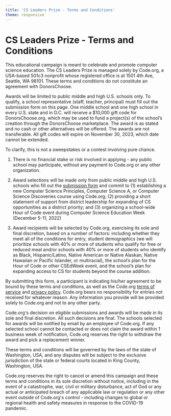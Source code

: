 ```yaml
---
title: 'CS Leaders Prize - Terms and Conditions'
theme: responsive
---
```


# CS Leaders Prize - Terms and Conditions

This educational campaign is meant to celebrate and promote computer science education. The CS Leaders Prize is managed solely by Code.org, a USA-based 501c3 nonprofit whose registered office is at 1501 4th Ave, Seattle, WA 98101. These terms and conditions do not constitute an agreement with DonorsChoose.

Awards will be limited to public middle and high U.S. schools only. To qualify, a school representative (staff, teacher, principal) must fill out the submission form on this page. One middle school and one high school in every U.S. state and in D.C. will receive a $10,000 gift code for DonorsChoose.org, which may be used to fund a project(s) of the school’s creation through the DonorsChoose marketplace. The award is as stated and no cash or other alternatives will be offered. The awards are not transferable. All gift codes will expire on November 30, 2023, which date cannot be extended.

To clarify, this is not a sweepstakes or a contest involving pure chance.

1) There is no financial stake or risk involved in applying - any public school may participate, without any payment to Code.org or any other organization.

2) Award selections will be made only from public middle and high U.S. schools who fill out the [submission form](/prize) and commit to (1) establishing a new Computer Science Principles, Computer Science A, or Computer Science Discoveries course using Code.org; (2) providing a short statement of support from district leadership for expanding of CS opportunities as a district priority; and (3) organizing a school-wide Hour of Code event during Computer Science Education Week (December 5-11, 2022)

3) Award recipients will be selected by Code.org, exercising its sole and final discretion, based on a number of factors: including whether they meet all of the conditions for entry, student demographics (we will prioritize schools with 40% or more of students who qualify for free or reduced meal and/or schools with 40% or more of students who identify as Black, Hispanic/Latino, Native American or Native Alaskan, Native Hawaiian or Pacific Islander, or multiracial), the school’s plan for the Hour of Code or other CSEdWeek event, and the school’s plan for expanding access to CS for students beyond the course addition.

By submitting this form, a participant is indicating his/her agreement to be bound by these terms and conditions, as well as the Code.org [terms of service](/tos) and [privacy policy](/privacy). Code.org bears no responsibility for entries not received for whatever reason. Any information you provide will be provided solely to Code.org and not to any other party.

Code.org's decision on eligible submissions and awards will be made in its sole and final discretion. All such decisions are final. The schools selected for awards will be notified by email by an employee of Code.org. If any selected school cannot be contacted or does not claim the award within 1 business week of notification, Code.org reserves the right to withdraw the award and pick a replacement winner.

These terms and conditions will be governed by the laws of the state of Washington, USA, and any disputes will be subject to the exclusive jurisdiction of the state or federal courts located in King County, Washington, USA.

Code.org reserves the right to cancel or amend this campaign and these terms and conditions in its sole discretion without notice, including in the event of a catastrophe, war, civil or military disturbance, act of God or any actual or anticipated breach of any applicable law or regulation or any other event outside of Code.org's control - including changes to global or regional health and safety measures in response to the COVID-19 pandemic.
